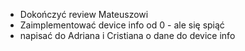 * Dokończyć review Mateuszowi 
* Zaimplementować device info od 0 - ale się spiąć 
* napisać do Adriana i Cristiana o dane do device info 